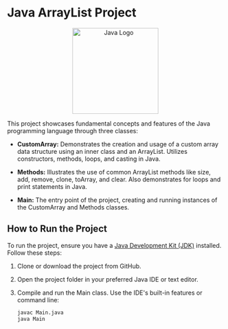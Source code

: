 # Java ArrayList Project

<p align="center">
  <img src="https://cdn.icon-icons.com/icons2/2415/PNG/512/java_original_wordmark_logo_icon_146459.png" alt="Java Logo" width="200">
</p>
This project showcases fundamental concepts and features of the Java programming language through three classes:

- **CustomArray:** Demonstrates the creation and usage of a custom array data structure using an inner class and an ArrayList. Utilizes constructors, methods, loops, and casting in Java.

- **Methods:** Illustrates the use of common ArrayList methods like size, add, remove, clone, toArray, and clear. Also demonstrates for loops and print statements in Java.

- **Main:** The entry point of the project, creating and running instances of the CustomArray and Methods classes.

## How to Run the Project

To run the project, ensure you have a [Java Development Kit (JDK)](https://www.oracle.com/java/technologies/downloads/) installed. Follow these steps:

1. Clone or download the project from GitHub.
2. Open the project folder in your preferred Java IDE or text editor.
3. Compile and run the Main class. Use the IDE's built-in features or command line:

   ```bash
   javac Main.java
   java Main
